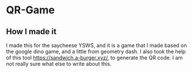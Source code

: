# QR-Game
## How I made it
I made this for the saycheese YSWS, and it is a game that I made based on the google dino game, and a little from geometry dash. I also took the help of this tool https://sandwich.a-burger.xyz/, to generate the QR code. I am not really sure what else to write about this.
